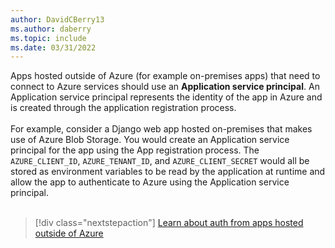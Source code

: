 ```yaml
---
author: DavidCBerry13
ms.author: daberry
ms.topic: include
ms.date: 03/31/2022
---
```

Apps hosted outside of Azure (for example on-premises apps) that need to connect to Azure services should use an **Application service principal**. An Application service principal represents the identity of the app in Azure and is created through the application registration process.<br>
<br>
For example, consider a Django web app hosted on-premises that makes use of Azure Blob Storage.  You would create an Application service principal for the app using the App registration process. The `AZURE_CLIENT_ID`, `AZURE_TENANT_ID`, and `AZURE_CLIENT_SECRET` would all be stored as environment variables to be read by the application at runtime and allow the app to authenticate to Azure using the Application service principal.<br>
<br>
> [!div class="nextstepaction"]
> [Learn about auth from apps hosted outside of Azure](../authentication-on-premises-apps.md)